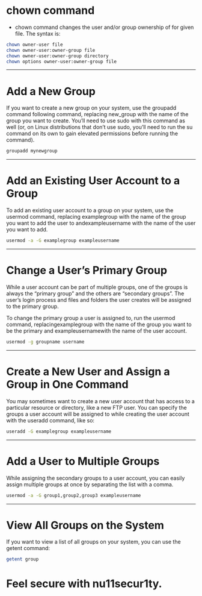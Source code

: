 # chown command
- chown command changes the user and/or group ownership of for given file. The syntax is:

```bash
chown owner-user file 
chown owner-user:owner-group file
chown owner-user:owner-group directory
chown options owner-user:owner-group file
```
----------------------------------------------------------------------------------------
# Add a New Group

If you want to create a new group on your system, use the groupadd command following command, replacing new_group with the name of the group you want to create. You’ll need to use sudo with this command as well (or, on Linux distributions that don’t use sudo, you’ll need to run the su command on its own to gain elevated permissions before running the command).
```bash
groupadd mynewgroup
```
----------------------------------------------------------------------------------------
# Add an Existing User Account to a Group

To add an existing user account to a group on your system, use the usermod command, replacing examplegroup with the name of the group you want to add the user to andexampleusername  with the name of the user you want to add.

```bash
usermod -a -G examplegroup exampleusername
```
----------------------------------------------------------------------------------------
# Change a User’s Primary Group

While a user account can be part of multiple groups, one of the groups is always the “primary group” and the others are “secondary groups”. The user’s login process and files and folders the user creates will be assigned to the primary group.

To change the primary group a user is assigned to, run the usermod command, replacingexamplegroup  with the name of the group you want to be the primary and exampleusernamewith the name of the user account.

```bash
usermod -g groupname username
```
-------------------------------------------------------------------------------------
# Create a New User and Assign a Group in One Command

You may sometimes want to create a new user account that has access to a particular resource or directory, like a new FTP user. You can specify the groups a user account will be assigned to while creating the user account with the useradd command, like so:

```bash
useradd -G examplegroup exampleusername
```

-----------------------------------------------------------------------------
# Add a User to Multiple Groups

While assigning the secondary groups to a user account, you can easily assign multiple groups at once by separating the list with a comma.

```bash
usermod -a -G group1,group2,group3 exampleusername
```
----------------------------------------------------------------------------
# View All Groups on the System

If you want to view a list of all groups on your system, you can use the getent command:
```bash
getent group
```

# Feel secure with nu11secur1ty.

